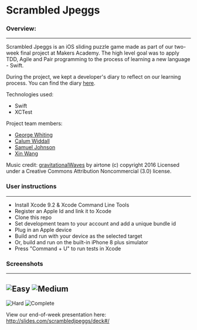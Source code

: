 # Scrambled Jpeggs


### Overview:
--------------------------------------------------------------------------------

Scrambled Jpeggs is an iOS sliding puzzle game made as part of our two-week final project at Makers Academy. The high level goal was to apply TDD, Agile and Pair programming to the process of learning a new language - Swift.

During the project, we kept a developer's diary to reflect on our learning process. You can find the diary [here](https://github.com/GeorgeWhiting/Scrambled-Jpeggs/blob/master/Developer's%20diary.md).

Technologies used:
- Swift
- XCTest

Project team members:
- [George Whiting](https://github.com/GeorgeWhiting)
- [Calum Widdall](https://github.com/Calum-W)
- [Samuel Johnson](https://github.com/samuel-c-johnson)
- [Xin Wang](https://github.com/Xin00163)


Music credit:
[gravitationalWaves](http://dig.ccmixter.org/files/airtone/55021) by airtone (c) copyright 2016 Licensed under a Creative Commons Attribution Noncommercial  (3.0) license.

### User instructions
--------------------------------------------------------------------------------

- Install Xcode 9.2 & Xcode Command Line Tools
- Register an Apple Id and link it to Xcode
- Clone this repo
- Set development team to your account and add a unique bundle id
- Plug in an Apple device
- Build and run with your device as the selected target
- Or, build and run on the built-in iPhone 8 plus simulator
- Press "Command + U" to run tests in Xcode

### Screenshots
--------------------------------------------------------------------------------

## ![Easy](https://i.imgur.com/frYveVC.png?2)     ![Medium](https://i.imgur.com/acQb9Tx.png?1)
![Hard](https://i.imgur.com/5QKPMic.png?1)  ![Complete](https://i.imgur.com/MTwSIIM.png?2)


View our end-of-week presentation here: http://slides.com/scrambledjpeggs/deck#/
